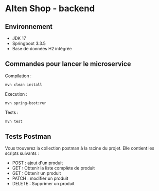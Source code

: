 # Alten Shop - backend
## Environnement
- JDK 17
- Springboot 3.3.5
- Base de données H2 intégrée
## Commandes pour lancer le microservice
Compilation :
```bash 
mvn clean install
```
Execution : 
```bash
mvn spring-boot:run
```
Tests :
```bash
mvn test
```
## Tests Postman
Vous trouverez la collection postman à la racine du projet. Elle contient les scripts suivants :
 - POST : ajout d'un produit
 - GET : Obtenir la liste complète de produit
 - GET : Obtenir un produit
 - PATCH : modifier un produit
 - DELETE : Supprimer un produit